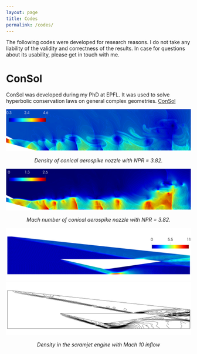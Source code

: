 ```yaml
---
layout: page
title: Codes
permalink: /codes/
---
```


The following codes were developed for research reasons. I do not take any liability of the validity and correctness of the results.
In case for questions about its usability, please get in touch with me.
# ConSol
ConSol was developed during my PhD at EPFL. It was used to solve hyperbolic conservation laws on general complex geometries. [ConSol](https://c4science.ch/source/ConSol.git)


<p align="center">
  <img width="600" src="/images/totalFlowDensity_high.png" alt>
</p>
<p align="center">
    <em>Density of conical aerospike nozzle with NPR = 3.82.</em>
</p>
<p align="center">
  <img width="600" src="/images/totalFlowMach_high.png">
</p>
<p align="center">
    <em>Mach number of conical aerospike nozzle with NPR = 3.82.</em>
</p>
<p align="center">
  <img width="600" src="/images/scramjet_26769_otf3_t20.png">
  <img width="600" src="/images/scramjet_26769_otf3_t20sch.png">
</p>
<p align="center">
    <em>Density in the scramjet engine with Mach 10 inflow</em>
</p>
